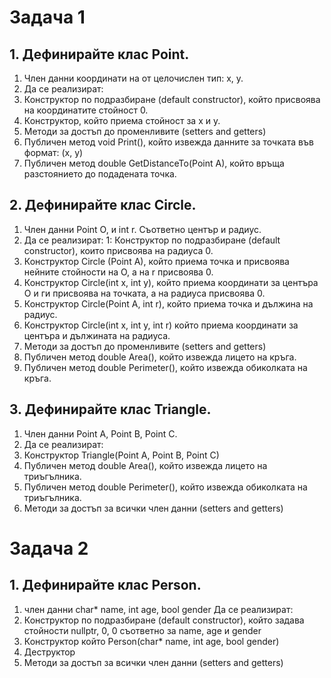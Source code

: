 # Задача 1
## 1. Дефинирайте клас Point.
1. Член данни координати на от целочислен тип: x, y.
2. Да се реализират:
  1. Конструктор по подразбиране (default constructor), който присвоява на координатите стойност 0.
  2. Конструктор, който приема стойност за x и y. 
  3. Методи за достъп до променливите (setters and getters)
  4. Публичен метод void Print(), който извежда данните за точката във формат: (x, y)
  5. Публичен метод double GetDistanceTo(Point A), който връща разстоянието до подадената точка.

## 2. Дефинирайте клас Circle.
1. Член данни Point O, и int r. Съответно център и радиус.
2. Да се реализират:
  1: Конструктор по подразбиране (default constructor), които присвоява на радиуса 0.
  2. Конструктор Circle (Point A), който приема точка и присвоява нейните стойности на O, а на r присвоява 0.
  3. Конструктор Circle(int x, int y), който приема координати за центъра O и ги присвоява на точката, а на радиуса присвоява 0.
  4. Конструктор Circle(Point A, int r), който приема точка и дължина на радиус.
  5. Конструктор Circle(int x, int y, int r) който приема координати за центъра и дължината на радиуса.
  6. Методи за достъп до променливите (setters and getters)
  7. Публичен метод double Area(), който извежда лицето на кръга.
  8. Публичен метод double Perimeter(), който извежда обиколката на кръга.

## 3. Дефинирайте клас Triangle.
1. Член данни Point A, Point B, Point C.
2. Да се реализират:
  1. Конструктор Triangle(Point A, Point B, Point C)
  2. Публичен метод double Area(), който извежда лицето на триъгълника.
  3. Публичен метод double Perimeter(), който извежда обиколката на триъгълника.
  4. Методи за достъп за всички член данни (setters and getters)
# Задача 2
## 1. Дефинирайте клас Person.
1. член данни char* name, int age, bool gender
Да се реализират:
  1. Конструктор по подразбиране (default constructor), който задава стойности nullptr, 0, 0 съответно за name, age и gender
  2. Конструктор който Person(char* name, int age, bool gender)
  3. Деструктор
  4. Методи за достъп за всички член данни (setters and getters)
